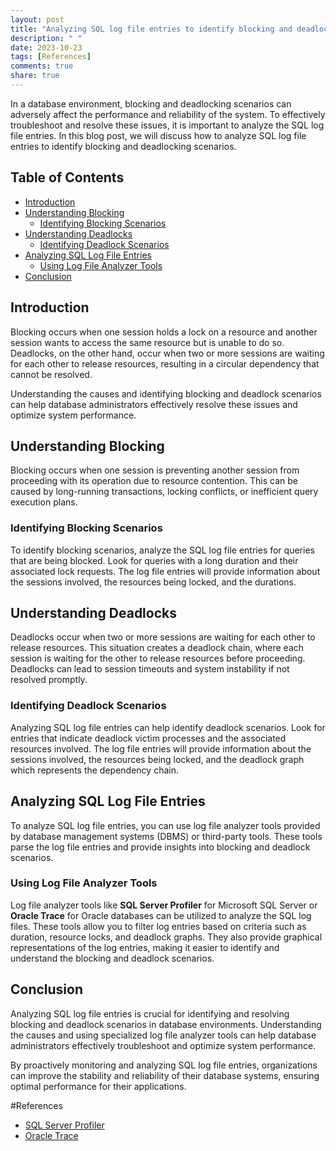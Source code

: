 ```yaml
---
layout: post
title: "Analyzing SQL log file entries to identify blocking and deadlocking scenarios"
description: " "
date: 2023-10-23
tags: [References]
comments: true
share: true
---
```


In a database environment, blocking and deadlocking scenarios can adversely affect the performance and reliability of the system. To effectively troubleshoot and resolve these issues, it is important to analyze the SQL log file entries. In this blog post, we will discuss how to analyze SQL log file entries to identify blocking and deadlocking scenarios.

## Table of Contents
- [Introduction](#introduction)
- [Understanding Blocking](#understanding-blocking)
  - [Identifying Blocking Scenarios](#identifying-blocking-scenarios)
- [Understanding Deadlocks](#understanding-deadlocks)
  - [Identifying Deadlock Scenarios](#identifying-deadlock-scenarios)
- [Analyzing SQL Log File Entries](#analyzing-sql-log-file-entries)
  - [Using Log File Analyzer Tools](#using-log-file-analyzer-tools)
- [Conclusion](#conclusion)

## Introduction
Blocking occurs when one session holds a lock on a resource and another session wants to access the same resource but is unable to do so. Deadlocks, on the other hand, occur when two or more sessions are waiting for each other to release resources, resulting in a circular dependency that cannot be resolved.

Understanding the causes and identifying blocking and deadlock scenarios can help database administrators effectively resolve these issues and optimize system performance.

## Understanding Blocking
Blocking occurs when one session is preventing another session from proceeding with its operation due to resource contention. This can be caused by long-running transactions, locking conflicts, or inefficient query execution plans.

### Identifying Blocking Scenarios
To identify blocking scenarios, analyze the SQL log file entries for queries that are being blocked. Look for queries with a long duration and their associated lock requests. The log file entries will provide information about the sessions involved, the resources being locked, and the durations.

## Understanding Deadlocks
Deadlocks occur when two or more sessions are waiting for each other to release resources. This situation creates a deadlock chain, where each session is waiting for the other to release resources before proceeding. Deadlocks can lead to session timeouts and system instability if not resolved promptly.

### Identifying Deadlock Scenarios
Analyzing SQL log file entries can help identify deadlock scenarios. Look for entries that indicate deadlock victim processes and the associated resources involved. The log file entries will provide information about the sessions involved, the resources being locked, and the deadlock graph which represents the dependency chain.

## Analyzing SQL Log File Entries
To analyze SQL log file entries, you can use log file analyzer tools provided by database management systems (DBMS) or third-party tools. These tools parse the log file entries and provide insights into blocking and deadlock scenarios.

### Using Log File Analyzer Tools
Log file analyzer tools like **SQL Server Profiler** for Microsoft SQL Server or **Oracle Trace** for Oracle databases can be utilized to analyze the SQL log files. These tools allow you to filter log entries based on criteria such as duration, resource locks, and deadlock graphs. They also provide graphical representations of the log entries, making it easier to identify and understand the blocking and deadlock scenarios.

## Conclusion
Analyzing SQL log file entries is crucial for identifying and resolving blocking and deadlock scenarios in database environments. Understanding the causes and using specialized log file analyzer tools can help database administrators effectively troubleshoot and optimize system performance.

By proactively monitoring and analyzing SQL log file entries, organizations can improve the stability and reliability of their database systems, ensuring optimal performance for their applications.

#References
- [SQL Server Profiler](https://docs.microsoft.com/en-us/sql/tools/sql-server-profiler/sql-server-profiler?view=sql-server-ver15)
- [Oracle Trace](https://docs.oracle.com/en/database/oracle/oracle-database/19/ostmg/oracle-trace-services.html)